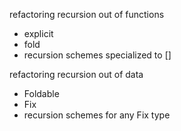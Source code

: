 refactoring recursion out of functions
- explicit
- fold
- recursion schemes specialized to []

refactoring recursion out of data
- Foldable
- Fix
- recursion schemes for any Fix type

